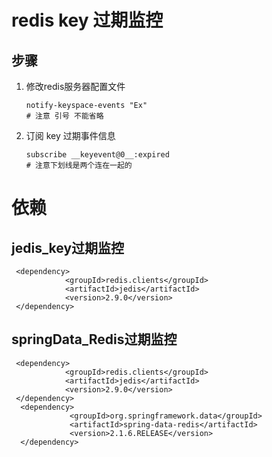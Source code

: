 # redis key 过期监控

## 步骤

1. 修改redis服务器配置文件

   ```properties
   notify-keyspace-events "Ex"
   # 注意 引号 不能省略
   ```

2. 订阅 key 过期事件信息

   ```properties
   subscribe __keyevent@0__:expired 
   # 注意下划线是两个连在一起的
   ```

# 依赖
## jedis_key过期监控
~~~
 <dependency>
            <groupId>redis.clients</groupId>
            <artifactId>jedis</artifactId>
            <version>2.9.0</version>
 </dependency>
~~~

## springData_Redis过期监控
~~~
 <dependency>
            <groupId>redis.clients</groupId>
            <artifactId>jedis</artifactId>
            <version>2.9.0</version>
 </dependency>
  <dependency>
             <groupId>org.springframework.data</groupId>
             <artifactId>spring-data-redis</artifactId>
             <version>2.1.6.RELEASE</version>
  </dependency>
~~~